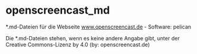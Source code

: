 # openscreencast_md
*.md-Dateien für die Webseite www.openscreencast.de - Software: pelican

Die *.md-Dateien stehen, wenn es keine andere Angabe gibt, unter der Creative Commons-Lizenz by 4.0 (by: openscreencast.de)
